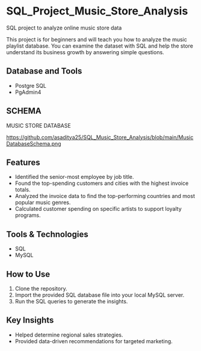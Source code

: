 # SQL_Project_Music_Store_Analysis
SQL project to analyze online music store data

This project is for beginners and will teach you how to analyze the music playlist database. You can examine the dataset with SQL and help the store understand its business growth by answering simple questions.

## Database and Tools
* Postgre SQL
* PgAdmin4
## SCHEMA
MUSIC STORE DATABASE

https://github.com/asaditya25/SQL_Music_Store_Analysis/blob/main/MusicDatabaseSchema.png

## Features
- Identified the senior-most employee by job title.
- Found the top-spending customers and cities with the highest invoice totals.
- Analyzed the invoice data to find the top-performing countries and most popular music genres.
- Calculated customer spending on specific artists to support loyalty programs.

## Tools & Technologies
- SQL
- MySQL

## How to Use
1. Clone the repository.
2. Import the provided SQL database file into your local MySQL server.
3. Run the SQL queries to generate the insights.

## Key Insights
- Helped determine regional sales strategies.
- Provided data-driven recommendations for targeted marketing.

